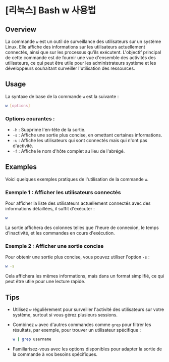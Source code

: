 # [리눅스] Bash w 사용법

## Overview
La commande `w` est un outil de surveillance des utilisateurs sur un système Linux. Elle affiche des informations sur les utilisateurs actuellement connectés, ainsi que sur les processus qu'ils exécutent. L'objectif principal de cette commande est de fournir une vue d'ensemble des activités des utilisateurs, ce qui peut être utile pour les administrateurs système et les développeurs souhaitant surveiller l'utilisation des ressources.

## Usage
La syntaxe de base de la commande `w` est la suivante :

```bash
w [options]
```

### Options courantes :
- `-h` : Supprime l'en-tête de la sortie.
- `-s` : Affiche une sortie plus concise, en omettant certaines informations.
- `-u` : Affiche les utilisateurs qui sont connectés mais qui n'ont pas d'activité.
- `-f` : Affiche le nom d'hôte complet au lieu de l'abrégé.

## Examples
Voici quelques exemples pratiques de l'utilisation de la commande `w`.

### Exemple 1 : Afficher les utilisateurs connectés
Pour afficher la liste des utilisateurs actuellement connectés avec des informations détaillées, il suffit d'exécuter :

```bash
w
```

La sortie affichera des colonnes telles que l'heure de connexion, le temps d'inactivité, et les commandes en cours d'exécution.

### Exemple 2 : Afficher une sortie concise
Pour obtenir une sortie plus concise, vous pouvez utiliser l'option `-s` :

```bash
w -s
```

Cela affichera les mêmes informations, mais dans un format simplifié, ce qui peut être utile pour une lecture rapide.

## Tips
- Utilisez `w` régulièrement pour surveiller l'activité des utilisateurs sur votre système, surtout si vous gérez plusieurs sessions.
- Combinez `w` avec d'autres commandes comme `grep` pour filtrer les résultats, par exemple, pour trouver un utilisateur spécifique :
  
  ```bash
  w | grep username
  ```

- Familiarisez-vous avec les options disponibles pour adapter la sortie de la commande à vos besoins spécifiques.